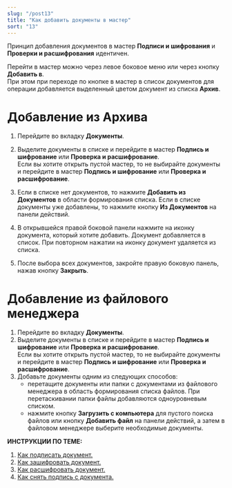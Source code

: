```yaml
---
slug: "/post13"
title: "Как добавить документы в мастер"
sort: "13"
---
```


Принцип добавления документов в мастер **Подписи и шифрования** и **Проверки и расшифрования** идентичен.

Перейти в мастер можно через левое боковое меню или через кнопку **Добавить в**.  
При этом при переходе по кнопке в мастер в список документов для операции добавляется выделенный цветом документ из списка **Архив**.


# Добавление из Архива
1. Перейдите во вкладку **Документы**.
2. Выделите документы в списке и перейдите в мастер **Подпись и шифрование** или **Проверка и расшифрование**.  
Если вы хотите открыть пустой мастер, то не выбирайте документы и перейдите в мастер **Подпись и шифрование** или **Проверка и расшифрование**.
3. Если в списке нет документов, то нажмите **Добавить из Документов** в области формирования списка. Если в списке документы уже добавлены, то нажмите кнопку **Из Документов** на панели действий.
4. В открывшейся правой боковой панели нажмите на иконку документа, который хотите добавить. Документ добавляется в список. При повторном нажатии на иконку документ удаляется из списка.

5. После выбора всех документов, закройте правую боковую панель, нажав кнопку **Закрыть**.
  
# Добавление из файлового менеджера

1. Перейдите во вкладку **Документы**.
2. Выделите документы в списке и перейдите в мастер **Подпись и шифрование** или **Проверка и расшифрование**.  
Если вы хотите открыть пустой мастер, то не выбирайте документы и перейдите в мастер **Подпись и шифрование** или **Проверка и расшифрование**.
3. Добавьте документы одним из следующих способов:
   - перетащите документы или папки с документами из файлового менеджера в область формирования списка файлов. При перетаскивании папки файлы добавляются одноуровневым списком.
   - нажмите кнопку **Загрузить с компьютера** для пустого поиска файлов или  кнопку **Добавить файл** на панели действий, а затем в файловом менеджере выберите необходимые документы.

**ИНСТРУКЦИИ ПО ТЕМЕ:**  
1. [Как подписать документ.](https://docs.cryptoarm.ru/07-v3.2.9/004-documents/14-sign)  
4. [Как зашифровать документ.](https://docs.cryptoarm.ru/07-v3.2.9/004-documents/15-cipher)  
5. [Как расшифровать документ.](https://docs.cryptoarm.ru/07-v3.2.9/004-documents/17-decrypt)  
6. [Как снять подпись с документа.](https://docs.cryptoarm.ru/07-v3.2.9/004-documents/20-remove-sign)

